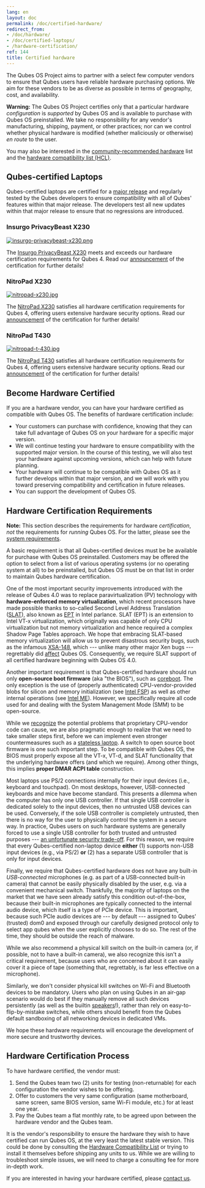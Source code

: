 ```yaml
---
lang: en
layout: doc
permalink: /doc/certified-hardware/
redirect_from:
- /doc/hardware/
- /doc/certified-laptops/
- /hardware-certification/
ref: 144
title: Certified hardware
---
```


The Qubes OS Project aims to partner with a select few computer vendors to
ensure that Qubes users have reliable hardware purchasing options. We aim for
these vendors to be as diverse as possible in terms of geography, cost, and
availability.

<div class="alert alert-danger" role="alert">
  <i class="fa fa-exclamation-triangle"></i>
  <b>Warning:</b> The Qubes OS Project certifies only that a particular
  hardware <em>configuration</em> is <em>supported</em> by Qubes OS and is
  available to purchase with Qubes OS preinstalled. We take no responsibility
  for any vendor's manufacturing, shipping, payment, or other practices; nor
  can we control whether physical hardware is modified (whether maliciously or
  otherwise) <i>en route</i> to the user.
</div>

You may also be interested in the [community-recommended
hardware](https://forum.qubes-os.org/t/5560) list and the [hardware
compatibility list (HCL)](/hcl/).

## Qubes-certified Laptops

Qubes-certified laptops are certified for a [major
release](/doc/version-scheme/) and regularly tested by the Qubes developers to
ensure compatibility with all of Qubes' features within that major release. The
developers test all new updates within that major release to ensure that no
regressions are introduced.

### Insurgo PrivacyBeast X230

[![insurgo-privacybeast-x230.png](/attachment/site/insurgo-privacybeast-x230.png)](https://insurgo.ca/produit/qubesos-certified-privacybeast_x230-reasonably-secured-laptop/)

The [Insurgo PrivacyBeast
X230](https://insurgo.ca/produit/qubesos-certified-privacybeast_x230-reasonably-secured-laptop/)
meets and exceeds our hardware certification requirements for Qubes 4. Read our
[announcement](/news/2019/07/18/insurgo-privacybeast-qubes-certification/) of
the certification for further details!

### NitroPad X230

[![nitropad-x230.jpg](/attachment/site/nitropad-x230.jpg)](https://shop.nitrokey.com/shop/product/nitropad-x230-67)

The [NitroPad X230](https://shop.nitrokey.com/shop/product/nitropad-x230-67)
satisfies all hardware certification requirements for Qubes 4, offering users
extensive hardware security options. Read our
[announcement](/news/2020/03/04/nitropad-x230-qubes-certification/) of the
certification for further details!

### NitroPad T430

[![nitropad-t-430.jpg](/attachment/site/nitropad-t430.jpg)](https://shop.nitrokey.com/shop/product/nitropad-t430-119)

The [NitroPad T430](https://shop.nitrokey.com/shop/product/nitropad-t430-119)
satisfies all hardware certification requirements for Qubes 4, offering users
extensive hardware security options. Read our
[announcement](/news/2021/06/01/nitropad-t430-qubes-certification/) of the
certification for further details!


## Become Hardware Certified

If you are a hardware vendor, you can have your hardware certified as
compatible with Qubes OS. The benefits of hardware certification include:

- Your customers can purchase with confidence, knowing that they can take full
  advantage of Qubes OS on your hardware for a specific major version.
- We will continue testing your hardware to ensure compatibility with the
  supported major version. In the course of this testing, we will also test
  your hardware against upcoming versions, which can help with future planning.
- Your hardware will continue to be compatible with Qubes OS as it further
  develops within that major version, and we will work with you toward
  preserving compatibility and certification in future releases.
- You can support the development of Qubes OS.

## Hardware Certification Requirements

**Note:** This section describes the requirements for hardware *certification*,
*not* the requirements for *running* Qubes OS. For the latter, please see the
[system requirements](/doc/system-requirements/).

A basic requirement is that all Qubes-certified devices must be be available
for purchase with Qubes OS preinstalled. Customers may be offered the option to
select from a list of various operating systems (or no operating system at all)
to be preinstalled, but Qubes OS must be on that list in order to maintain
Qubes hardware certification.

One of the most important security improvements introduced with the release of
Qubes 4.0 was to replace paravirtualization (PV) technology with
**hardware-enforced memory virtualization**, which recent processors have made
possible thanks to so-called Second Level Address Translation
([SLAT](https://en.wikipedia.org/wiki/Second_Level_Address_Translation)), also
known as
[EPT](https://ark.intel.com/Search/FeatureFilter?productType=processors&ExtendedPageTables=true&MarketSegment=Mobile)
in Intel parlance. SLAT (EPT) is an extension to Intel VT-x virtualization,
which originally was capable of only CPU virtualization but not memory
virtualization and hence required a complex Shadow Page Tables approach. We
hope that embracing SLAT-based memory virtualization will allow us to prevent
disastrous security bugs, such as the infamous
[XSA-148](https://xenbits.xen.org/xsa/advisory-148.html), which --- unlike many
other major Xen bugs --- regrettably did
[affect](https://github.com/QubesOS/qubes-secpack/blob/master/QSBs/qsb-022-2015.txt)
Qubes OS. Consequently, we require SLAT support of all certified hardware
beginning with Qubes OS 4.0.

Another important requirement is that Qubes-certified hardware should run only
**open-source boot firmware** (aka "the BIOS"), such as
[coreboot](https://www.coreboot.org/). The only exception is the use of
(properly authenticated) CPU-vendor-provided blobs for silicon and memory
initialization (see [Intel
FSP](https://firmware.intel.com/learn/fsp/about-intel-fsp)) as well as other
internal operations (see [Intel ME](https://www.apress.com/9781430265719)).
However, we specifically require all code used for and dealing with the System
Management Mode (SMM) to be open-source.

While we
[recognize](https://blog.invisiblethings.org/papers/2015/x86_harmful.pdf) the
potential problems that proprietary CPU-vendor code can cause, we are also
pragmatic enough to realize that we need to take smaller steps first, before we
can implement even stronger countermeasures such as a [stateless
laptop](https://blog.invisiblethings.org/papers/2015/state_harmful.pdf). A
switch to open source boot firmware is one such important step. To be
compatible with Qubes OS, the BIOS must properly expose all the VT-x, VT-d, and
SLAT functionality that the underlying hardware offers (and which we require).
Among other things, this implies **proper DMAR ACPI table** construction.

Most laptops use PS/2 connections internally for their input devices (i.e.,
keyboard and touchpad). On most desktops, however, USB-connected keyboards
and mice have become standard. This presents a dilemma when the computer has
only one USB controller. If that single USB controller is dedicated solely to
the input devices, then no untrusted USB devices can be used. Conversely, if
the sole USB controller is completely untrusted, then there is no way for the
user to physically control the system in a secure way. In practice, Qubes users
on such hardware systems are generally forced to use a single USB controller
for both trusted and untrusted purposes --- [an unfortunate security
trade-off](/doc/device-handling-security/#security-warning-on-usb-input-devices).
For this reason, we require that every Qubes-certified non-laptop device
**either** (1) supports non-USB input devices (e.g., via PS/2) **or** (2) has a
separate USB controller that is only for input devices.

Finally, we require that Qubes-certified hardware does not have any built-in
_USB-connected_ microphones (e.g. as part of a USB-connected built-in camera)
that cannot be easily physically disabled by the user, e.g. via a convenient
mechanical switch. Thankfully, the majority of laptops on the market that we
have seen already satisfy this condition out-of-the-box, because their built-in
microphones are typically connected to the internal audio device, which itself
is a type of PCIe device. This is important, because such PCIe audio devices
are --- by default --- assigned to Qubes' (trusted) dom0 and exposed through
our carefully designed protocol only to select app qubes when the user
explicitly chooses to do so. The rest of the time, they should be outside the
reach of malware.

While we also recommend a physical kill switch on the built-in camera (or, if
possible, not to have a built-in camera), we also recognize this isn't a
critical requirement, because users who are concerned about it can easily cover
it a piece of tape (something that, regrettably, is far less effective on a
microphone).

Similarly, we don't consider physical kill switches on Wi-Fi and Bluetooth
devices to be mandatory. Users who plan on using Qubes in an air-gap scenario
would do best if they manually remove all such devices persistently (as well as
the builtin [speakers](https://github.com/romanz/amodem/)!), rather than rely
on easy-to-flip-by-mistake switches, while others should benefit from the Qubes
default sandboxing of all networking devices in dedicated VMs.

We hope these hardware requirements will encourage the development of more
secure and trustworthy devices.

## Hardware Certification Process

To have hardware certified, the vendor must:

1. Send the Qubes team two (2) units for testing (non-returnable) for each
   configuration the vendor wishes to be offering.
2. Offer to customers the very same configuration (same motherboard, same
   screen, same BIOS version, same Wi-Fi module, etc.) for at least one year.
3. Pay the Qubes team a flat monthly rate, to be agreed upon between the
   hardware vendor and the Qubes team.

It is the vendor's responsibility to ensure the hardware they wish to have
certified can run Qubes OS, at the very least the latest stable version. This
could be done by consulting the [Hardware Compatibility List](/hcl/) or trying
to install it themselves before shipping any units to us. While we are willing
to troubleshoot simple issues, we will need to charge a consulting fee for more
in-depth work.

If you are interested in having your hardware certified, please [contact
us](mailto:business@qubes-os.org).

